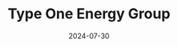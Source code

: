 ---  
layout: startup_page  
title: "Type One Energy Group"  
id: "typeoneenergy.com"  
permalink: "/typeoneenergygrouptypeoneenergy.com07302024/"  
website: "https://www.typeoneenergy.com/"  
funding_round: "Seed"  
funding_amount: "$82.4M"  
investors: "Centaurus Capital, GD1, Foxglove, Breakthrough Energy Ventures (BEV)"  
about: "Type One Energy Group is a fusion energy company pursuing a direct path to commercializing fusion energy through its FusionDirect program. The company aims to launch a fusion pilot power plant by 2030, leveraging stellarator fusion technology and a partner-intensive strategy. Their focus is on developing sustainable and affordable fusion power."  
markets: "Energy, Fusion Energy, Clean Energy, Nuclear"  
hq: "Knoxville, Tennessee, United States"  
founded_year: "2019"  
linkedin: "https://www.linkedin.com/company/type-one-energy"  
twitter: "https://twitter.com/typeoneenergy"  
instagram: ""  
facebook: "https://www.facebook.com/TypeOneEnergy"  
crunchbase: "https://www.crunchbase.com/organization/type-one-energy"  
pitchbook: "https://pitchbook.com/profiles/company/466683-94"  

date_display: "30-Jul-2024"  
date: "2024-07-30"

# SEO Optimization  
meta_title: "Type One Energy Group - Seed Funding ($82.4M)"  
meta_description: "Type One Energy Group, Type One Energy Group is a fusion energy company pursuing a direct path to commercializing fusion energy through its FusionDirect program. The company..."  
meta_keywords: "Type One Energy Group, Energy, Fusion Energy, Clean Energy, Nuclear, Seed funding"  
canonical_url: "https://startup.projectstartups.com/typeoneenergygrouptypeoneenergy.com07302024/"  
---
